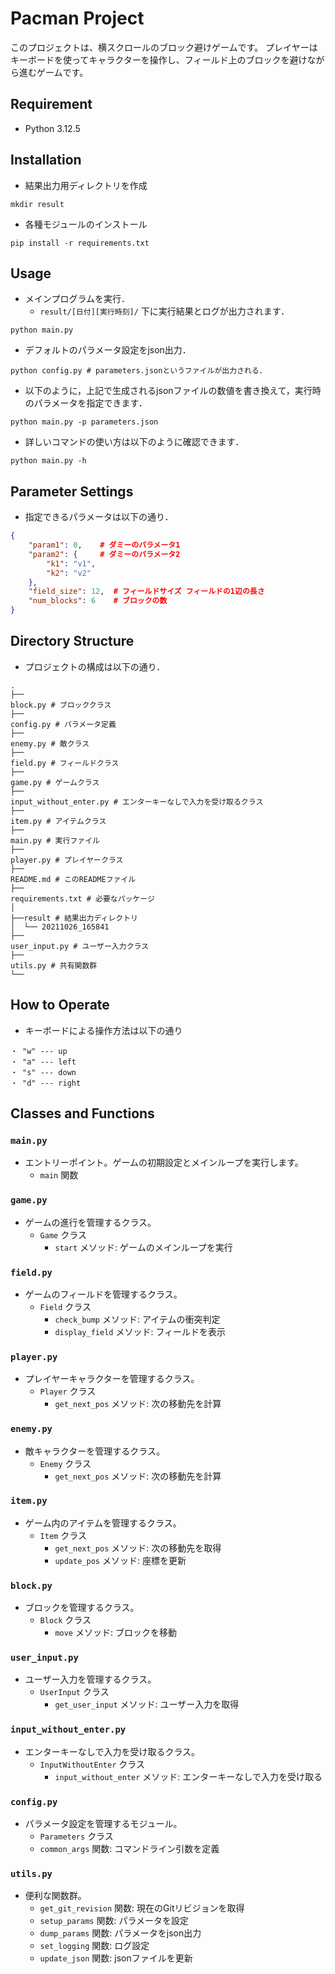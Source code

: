 # Pacman Project

このプロジェクトは、横スクロールのブロック避けゲームです。
プレイヤーはキーボードを使ってキャラクターを操作し、フィールド上のブロックを避けながら進むゲームです。

## Requirement

- Python 3.12.5

## Installation

- 結果出力用ディレクトリを作成

```shell
mkdir result
```

- 各種モジュールのインストール

```shell
pip install -r requirements.txt
```

## Usage

- メインプログラムを実行．
  - `result/[日付][実行時刻]/` 下に実行結果とログが出力されます．

```shell
python main.py
```

- デフォルトのパラメータ設定をjson出力．

```shell
python config.py # parameters.jsonというファイルが出力される．
```

- 以下のように，上記で生成されるjsonファイルの数値を書き換えて，実行時のパラメータを指定できます．

```shell
python main.py -p parameters.json
```

- 詳しいコマンドの使い方は以下のように確認できます．

```shell
python main.py -h
```

## Parameter Settings

- 指定できるパラメータは以下の通り．

```json
{
    "param1": 0,    # ダミーのパラメータ1
    "param2": {     # ダミーのパラメータ2
        "k1": "v1",
        "k2": "v2"
    },
    "field_size": 12,  # フィールドサイズ フィールドの1辺の長さ
    "num_blocks": 6    # ブロックの数
}
```

## Directory Structure

- プロジェクトの構成は以下の通り．

```shell
.
├── 
block.py # ブロッククラス
├── 
config.py # パラメータ定義
├── 
enemy.py # 敵クラス
├── 
field.py # フィールドクラス
├── 
game.py # ゲームクラス
├── 
input_without_enter.py # エンターキーなしで入力を受け取るクラス
├── 
item.py # アイテムクラス
├── 
main.py # 実行ファイル
├── 
player.py # プレイヤークラス
├──
README.md # このREADMEファイル
├── 
requirements.txt # 必要なパッケージ
│
├──result # 結果出力ディレクトリ
│  └── 20211026_165841
├── 
user_input.py # ユーザー入力クラス
├── 
utils.py # 共有関数群
└── 
```

## How to Operate

- キーボードによる操作方法は以下の通り

```shell
・ "w" --- up
・ "a" --- left
・ "s" --- down
・ "d" --- right
```

## Classes and Functions

### `main.py`

- エントリーポイント。ゲームの初期設定とメインループを実行します。
  - `main` 関数

### `game.py`

- ゲームの進行を管理するクラス。
  - `Game` クラス
    - `start` メソッド: ゲームのメインループを実行

### `field.py`

- ゲームのフィールドを管理するクラス。
  - `Field` クラス
    - `check_bump` メソッド: アイテムの衝突判定
    - `display_field` メソッド: フィールドを表示

### `player.py`

- プレイヤーキャラクターを管理するクラス。
  - `Player` クラス
    - `get_next_pos` メソッド: 次の移動先を計算

### `enemy.py`

- 敵キャラクターを管理するクラス。
  - `Enemy` クラス
    - `get_next_pos` メソッド: 次の移動先を計算

### `item.py`

- ゲーム内のアイテムを管理するクラス。
  - `Item` クラス
    - `get_next_pos` メソッド: 次の移動先を取得
    - `update_pos` メソッド: 座標を更新

### `block.py`

- ブロックを管理するクラス。
  - `Block` クラス
    - `move` メソッド: ブロックを移動

### `user_input.py`

- ユーザー入力を管理するクラス。
  - `UserInput` クラス
    - `get_user_input` メソッド: ユーザー入力を取得

### `input_without_enter.py`

- エンターキーなしで入力を受け取るクラス。
  - `InputWithoutEnter` クラス
    - `input_without_enter` メソッド: エンターキーなしで入力を受け取る

### `config.py`

- パラメータ設定を管理するモジュール。
  - `Parameters` クラス
  - `common_args` 関数: コマンドライン引数を定義

### `utils.py`

- 便利な関数群。
  - `get_git_revision` 関数: 現在のGitリビジョンを取得
  - `setup_params` 関数: パラメータを設定
  - `dump_params` 関数: パラメータをjson出力
  - `set_logging` 関数: ログ設定
  - `update_json` 関数: jsonファイルを更新